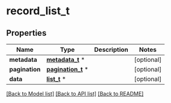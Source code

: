 # record_list_t

## Properties
Name | Type | Description | Notes
------------ | ------------- | ------------- | -------------
**metadata** | [**metadata_t**](metadata.md) \* |  | [optional] 
**pagination** | [**pagination_t**](pagination.md) \* |  | [optional] 
**data** | [**list_t**](record.md) \* |  | [optional] 

[[Back to Model list]](../README.md#documentation-for-models) [[Back to API list]](../README.md#documentation-for-api-endpoints) [[Back to README]](../README.md)


